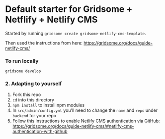 # Default starter for Gridsome + Netflify + Netlify CMS

Started by running `gridsome create gridsome-netlify-cms-template`.

Then used the instructions from here: https://gridsome.org/docs/guide-netlify-cms/

### To run locally

`gridsome develop`

### 2. Adapting to yourself

1. Fork this repo
2. `cd` into this directory
3. `npm install` to install npm modules
4. In `src/admin/config.yml` you'll need to change the `name` and `repo` under `backend` for your repo
5. Follow this instructions to enable Netlify CMS authentication via GitHub: https://gridsome.org/docs/guide-netlify-cms/#netlify-cms-authentication-with-github


